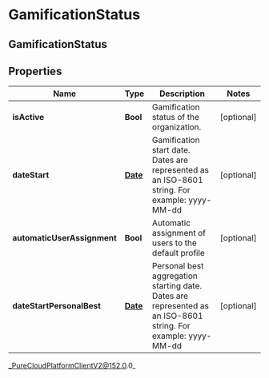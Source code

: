 # GamificationStatus

## GamificationStatus

## Properties

|Name | Type | Description | Notes|
|------------ | ------------- | ------------- | -------------|
| **isActive** | **Bool** | Gamification status of the organization. | [optional] |
| **dateStart** | [**Date**](Date) | Gamification start date. Dates are represented as an ISO-8601 string. For example: yyyy-MM-dd | [optional] |
| **automaticUserAssignment** | **Bool** | Automatic assignment of users to the default profile | [optional] |
| **dateStartPersonalBest** | [**Date**](Date) | Personal best aggregation starting date. Dates are represented as an ISO-8601 string. For example: yyyy-MM-dd | [optional] |



_PureCloudPlatformClientV2@152.0.0_
